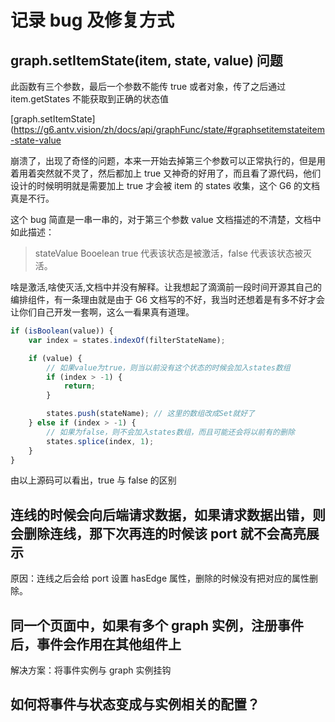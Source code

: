# 记录 bug 及修复方式

## graph.setItemState(item, state, value) 问题

此函数有三个参数，最后一个参数不能传 true 或者对象，传了之后通过 item.getStates 不能获取到正确的状态值

[graph.setItemState](https://g6.antv.vision/zh/docs/api/graphFunc/state/#graphsetitemstateitem-state-value

崩溃了，出现了奇怪的问题，本来一开始去掉第三个参数可以正常执行的，但是用着用着突然就不灵了，然后都加上 true 又神奇的好用了，而且看了源代码，他们设计的时候明明就是需要加上 true 才会被 item 的 states 收集，这个 G6 的文档真是不行。

这个 bug 简直是一串一串的，对于第三个参数 value 文档描述的不清楚，文档中如此描述：

> stateValue Booelean true 代表该状态是被激活，false 代表该状态被灭活。

啥是激活,啥使灭活,文档中并没有解释。让我想起了滴滴前一段时间开源其自己的编排组件，有一条理由就是由于 G6 文档写的不好，我当时还想着是有多不好才会让你们自己开发一套啊，这么一看果真有道理。

```javascript
if (isBoolean(value)) {
    var index = states.indexOf(filterStateName);

    if (value) {
        // 如果value为true，则当以前没有这个状态的时候会加入states数组
        if (index > -1) {
            return;
        }

        states.push(stateName); // 这里的数组改成Set就好了
    } else if (index > -1) {
        // 如果为false，则不会加入states数组，而且可能还会将以前有的删除
        states.splice(index, 1);
    }
}
```

由以上源码可以看出，true 与 false 的区别

## 连线的时候会向后端请求数据，如果请求数据出错，则会删除连线，那下次再连的时候该 port 就不会高亮展示

原因：连线之后会给 port 设置 hasEdge 属性，删除的时候没有把对应的属性删除。

## 同一个页面中，如果有多个 graph 实例，注册事件后，事件会作用在其他组件上

解决方案：将事件实例与 graph 实例挂钩

## 如何将事件与状态变成与实例相关的配置？
